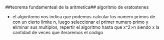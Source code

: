 ##teorema fundamenteal de la aritmetica##
algoritmo de eratostenes
- el algoritomo nos indica que podemos calcular los numero primos de con un cierto limite n, luego seleccionar el primer numero primo y eliminar sus multiplos, repertir el algoritmo hasta que x^2>n siendo x la cantidad de veces que iteraremos el codigo 
